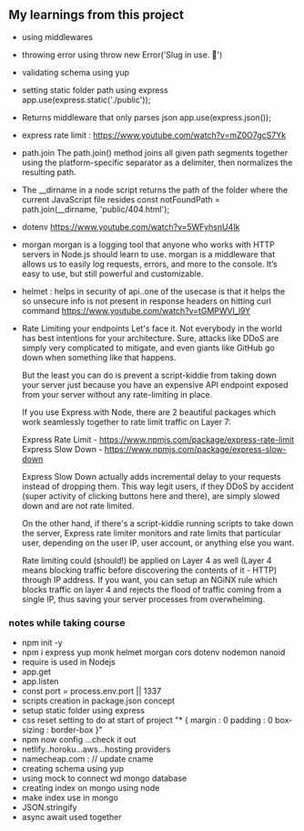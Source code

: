 ## My learnings from this project

* using middlewares
* throwing error using throw new Error('Slug in use. 🍔')
* validating schema using yup
* setting static folder path using express
  app.use(express.static('./public'));
* Returns middleware that only parses json
  app.use(express.json());
* express rate limit :
  https://www.youtube.com/watch?v=mZ0O7gcS7Yk
* path.join
  The path.join() method joins all given path segments together using the platform-specific separator as a delimiter, then normalizes the 
  resulting path.
* The __dirname in a node script returns the path of the folder where 
  the current JavaScript file resides
  const notFoundPath = path.join(__dirname, 'public/404.html');
* dotenv 
  https://www.youtube.com/watch?v=5WFyhsnU4Ik
* morgan
  morgan is a  logging tool that anyone who works with HTTP servers in Node.js should learn to use. morgan is a middleware that allows us to easily log requests, errors, and more to the console. It’s easy to use, but still powerful and customizable.
* helmet : helps in security of api..one of the usecase is that it helps
  the so unsecure info is not present in response headers on hitting curl command 
  https://www.youtube.com/watch?v=tGMPWVl_l9Y

* Rate Limiting your endpoints
  Let's face it. Not everybody in the world has best intentions for your architecture. Sure, attacks like DDoS are simply very complicated to mitigate, and even giants like GitHub go down when something like that happens.

  But the least you can do is prevent a script-kiddie from taking down your server just because you have an expensive API endpoint exposed from your server without any rate-limiting in place.

  If you use Express with Node, there are 2 beautiful packages which work seamlessly together to rate limit traffic on Layer 7:

  Express Rate Limit - https://www.npmjs.com/package/express-rate-limit
  Express Slow Down - https://www.npmjs.com/package/express-slow-down

  Express Slow Down actually adds incremental delay to your requests instead of dropping them. This way legit users, if they DDoS by accident (super activity of clicking buttons here and there), are simply slowed down and are not rate limited.

  On the other hand, if there's a script-kiddie running scripts to take down the server, Express rate limiter monitors and rate limits that particular user, depending on the user IP, user account, or anything else you want.

  Rate limiting could (should!) be applied on Layer 4 as well (Layer 4 means blocking traffic before discovering the contents of it - HTTP) through IP address. If you want, you can setup an NGiNX rule which blocks traffic on layer 4 and rejects the flood of traffic coming from a single IP, thus saving your server processes from overwhelming.


### notes while taking course

* npm init -y
* npm i express yup monk helmet morgan cors dotenv nodemon nanoid
* require is used in Nodejs
* app.get
* app.listen
* const port = process.env.port || 1337
* scripts creation in package.json concept
* setup static folder using express
* css reset setting to do at start of project
  "* {
  margin : 0
  padding : 0
  box-sizing : border-box
  }"
* npm now config ...check it out
* netlify..horoku...aws...hosting providers
* namecheap.com : // update cname
* creating schema using yup
* using mock to connect wd mongo database
* creating index on mongo using node
* make index use in mongo
* JSON.stringify
* async await used together